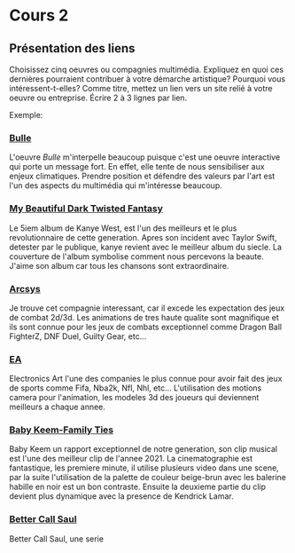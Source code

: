 # Cours 2
## Présentation des liens
Choisissez cinq oeuvres ou compagnies multimédia. Expliquez en quoi ces dernières pourraient contribuer à votre démarche artistique? Pourquoi vous intéressent-t-elles? Comme titre, mettez un lien vers un site relié à votre oeuvre ou entreprise. Écrire 2 à 3 lignes par lien.

Exemple: 
### [Bulle](https://www.onf.ca/interactif/bulle/) 
L'oeuvre *Bulle* m'interpelle beaucoup puisque c'est une oeuvre interactive qui porte un message fort. En effet, elle tente de nous sensibiliser aux enjeux climatiques. Prendre position et défendre des valeurs par l'art est l'un des aspects du multimédia qui m'intéresse beaucoup. 

### [My Beautiful Dark Twisted Fantasy](https://pitchfork.com/reviews/albums/14880-my-beautiful-dark-twisted-fantasy/)
Le 5iem album de Kanye West, est l'un des meilleurs et le plus revolutionnaire de cette generation. Apres son incident avec Taylor Swift, detester par le publique, kanye revient avec le meilleur album du siecle. La couverture de l'album symbolise comment nous percevons la beaute. J'aime son album car tous les chansons sont extraordinaire.

### [Arcsys](https://arcsystemworks.com/)
Je trouve cet compagnie interessant, car il excede les expectation des jeux de combat 2d/3d. Les animations de tres haute qualite sont magnifique et ils sont connue pour les jeux de combats exceptionnel comme Dragon Ball FighterZ, DNF Duel, Guilty Gear, etc...

### [EA](https://www.ea.com/fr-ca)
Electronics Art l'une des companies le plus connue pour avoir fait des jeux de sports comme Fifa, Nba2k, Nfl, Nhl, etc... L'utilisation des motions camera pour l'animation, les modeles 3d des joueurs qui deviennent meilleurs a chaque annee.  

### [Baby Keem-Family Ties](https://www.youtube.com/watch?v=v6HBZC9pZHQ&ab_channel=BabyKeemVEVO)
Baby Keem un rapport exceptionnel de notre generation, son clip musical est l'une des meilleur clip de l'annee 2021. La cinematographie est fantastique, les premiere minute, il utilise plusieurs video dans une scene, par la suite l'utilisation de la palette de couleur beige-brun avec les balerine habille en noir est un bon contraste. Ensuite la deuxieme partie du clip devient plus dynamique avec la presence de Kendrick Lamar.

### [Better Call Saul](https://www.imdb.com/title/tt3032476/)
Better Call Saul, une serie 

